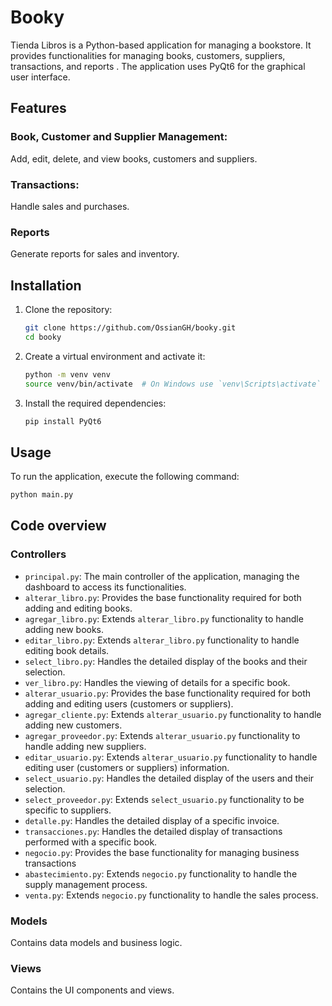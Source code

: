 # Booky

Tienda Libros is a Python-based application for managing a bookstore. It provides functionalities for managing books, customers, suppliers, transactions, and reports  . The application uses PyQt6 for the graphical user interface.

## Features

### Book, Customer and Supplier Management:

Add, edit, delete, and view books, customers and suppliers.

### Transactions:

Handle sales and purchases.

### Reports

Generate reports for sales and inventory.

## Installation

1. Clone the repository:
    ```sh
    git clone https://github.com/OssianGH/booky.git
    cd booky
    ```
2. Create a virtual environment and activate it:
   ```sh
   python -m venv venv
   source venv/bin/activate  # On Windows use `venv\Scripts\activate`
   ```
3. Install the required dependencies:
    ```sh
    pip install PyQt6
    ```

## Usage

To run the application, execute the following command:
```sh
python main.py
```

## Code overview

### Controllers

- `principal.py`: The main controller of the application, managing the dashboard to access its functionalities.
- `alterar_libro.py`: Provides the base functionality required for both adding and editing books.
- `agregar_libro.py`: Extends `alterar_libro.py` functionality to handle adding new books.
- `editar_libro.py`: Extends `alterar_libro.py` functionality to handle editing book details.
- `select_libro.py`: Handles the detailed display of the books and their selection.
- `ver_libro.py`: Handles the viewing of details for a specific book.
- `alterar_usuario.py`: Provides the base functionality required for both adding and editing users (customers or suppliers).
- `agregar_cliente.py`: Extends `alterar_usuario.py` functionality to handle adding new customers.
- `agregar_proveedor.py`: Extends `alterar_usuario.py` functionality to handle adding new suppliers.
- `editar_usuario.py`: Extends `alterar_usuario.py` functionality to handle editing user (customers or suppliers) information.
- `select_usuario.py`: Handles the detailed display of the users and their selection.
- `select_proveedor.py`: Extends `select_usuario.py` functionality to be specific to suppliers.
- `detalle.py`: Handles the detailed display of a specific invoice.
- `transacciones.py`: Handles the detailed display of transactions performed with a specific book.
- `negocio.py`: Provides the base functionality for managing business transactions
- `abastecimiento.py`: Extends `negocio.py` functionality to handle the supply management process.
- `venta.py`: Extends `negocio.py` functionality to handle the sales process.

### Models

Contains data models and business logic.

### Views

Contains the UI components and views.
